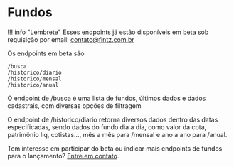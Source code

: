 [contato]: https://fintz.com.br/#/contato

# Fundos


!!! info "Lembrete"
    Esses endpoints já estão disponíveis em beta sob requisição por email: contato@fintz.com.br

Os endpoints em beta são
```
/busca
/historico/diario
/historico/mensal
/historico/anual
```

O endpoint de /busca é uma lista de fundos, últimos dados e dados cadastrais, com diversas opções de filtragem

O endpoint de /historico/diario retorna diversos dados dentro das datas especificadas, sendo dados do fundo dia a dia, como valor da cota, patrimônio liq, cotistas..., mês a mês para /mensal e ano a ano para /anual.

Tem interesse em participar do beta ou indicar mais endpoints de fundos para o lançamento? [Entre em contato][contato].